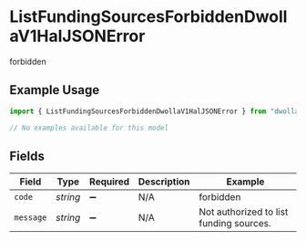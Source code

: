 # ListFundingSourcesForbiddenDwollaV1HalJSONError

forbidden

## Example Usage

```typescript
import { ListFundingSourcesForbiddenDwollaV1HalJSONError } from "dwolla-typescript/models/errors";

// No examples available for this model
```

## Fields

| Field                                   | Type                                    | Required                                | Description                             | Example                                 |
| --------------------------------------- | --------------------------------------- | --------------------------------------- | --------------------------------------- | --------------------------------------- |
| `code`                                  | *string*                                | :heavy_minus_sign:                      | N/A                                     | forbidden                               |
| `message`                               | *string*                                | :heavy_minus_sign:                      | N/A                                     | Not authorized to list funding sources. |